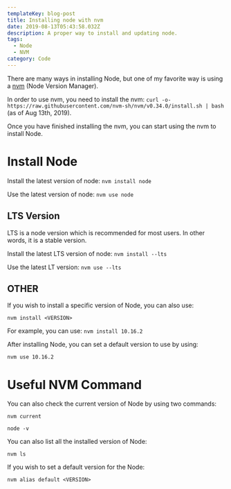```yaml
---
templateKey: blog-post
title: Installing node with nvm
date: 2019-08-13T05:43:58.032Z
description: A proper way to install and updating node.
tags:
  - Node
  - NVM
category: Code
---
```

There are many ways in installing Node, but one of my favorite way is using a [nvm](https://github.com/nvm-sh/nvm) (Node Version Manager).

In order to use nvm, you need to install the nvm: `curl -o- https://raw.githubusercontent.com/nvm-sh/nvm/v0.34.0/install.sh | bash` (as of Aug 13th, 2019).

Once you have finished installing the nvm, you can start using the nvm to install Node.

# Install Node

Install the latest version of node: `nvm install node`

Use the latest version of node: `nvm use node`

## LTS Version

LTS is a node version which is recommended for most users. In other words, it is a stable version.

Install the latest LTS version of node: `nvm install --lts`

Use the latest LT version: `nvm use --lts`

## OTHER

If you wish to install a specific version of Node, you can also use:

`nvm install <VERSION>`

For example, you can use: `nvm install 10.16.2`

After installing Node, you can set a default version to use by using:

`nvm use 10.16.2`

# Useful NVM Command

You can also check the current version of Node by using two commands:

`nvm current`

`node -v`

You can also list all the installed version of Node:

`nvm ls`

If you wish to set a default version for the Node:

`nvm alias default <VERSION>`
